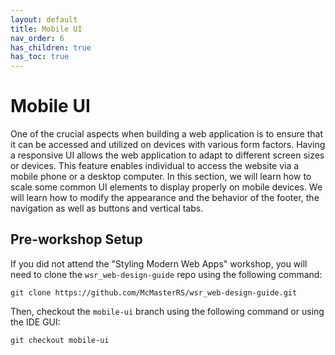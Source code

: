 ```yaml
---
layout: default
title: Mobile UI
nav_order: 6
has_children: true
has_toc: true
---
```


# Mobile UI

One of the crucial aspects when building a web application is to ensure that it can be accessed and utilized on devices with various form factors. Having a responsive UI allows the web application to adapt to different screen sizes or devices. This feature enables individual to access the website via a mobile phone or a desktop computer. In this section, we will learn how to scale some common UI elements to display properly on mobile devices. We will learn how to modify the appearance and the behavior of the footer, the navigation as well as buttons and vertical tabs.

## Pre-workshop Setup

If you did not attend the "Styling Modern Web Apps" workshop, you will need to clone the `wsr_web-design-guide` repo using the following command:
```
git clone https://github.com/McMasterRS/wsr_web-design-guide.git
```

Then, checkout the `mobile-ui` branch using the following command or using the IDE GUI:
```
git checkout mobile-ui
```
